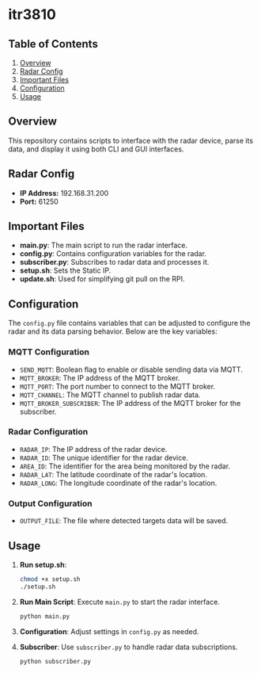# itr3810

## Table of Contents

1. [Overview](#overview)
2. [Radar Config](#radar-config)
3. [Important Files](#important-files)
4. [Configuration](#configuration)
5. [Usage](#usage)

## Overview

This repository contains scripts to interface with the radar device, parse its data, and display it using both CLI and GUI interfaces.

## Radar Config

- **IP Address:** 192.168.31.200
- **Port:** 61250

## Important Files

- **main.py**: The main script to run the radar interface.
- **config.py**: Contains configuration variables for the radar.
- **subscriber.py**: Subscribes to radar data and processes it.
- **setup.sh**: Sets the Static IP.
- **update.sh**: Used for simplifying git pull on the RPI.

## Configuration

The `config.py` file contains variables that can be adjusted to configure the radar and its data parsing behavior. Below are the key variables:

### MQTT Configuration

- `SEND_MQTT`: Boolean flag to enable or disable sending data via MQTT.
- `MQTT_BROKER`: The IP address of the MQTT broker.
- `MQTT_PORT`: The port number to connect to the MQTT broker.
- `MQTT_CHANNEL`: The MQTT channel to publish radar data.
- `MQTT_BROKER_SUBSCRIBER`: The IP address of the MQTT broker for the subscriber.

### Radar Configuration

- `RADAR_IP`: The IP address of the radar device.
- `RADAR_ID`: The unique identifier for the radar device.
- `AREA_ID`: The identifier for the area being monitored by the radar.
- `RADAR_LAT`: The latitude coordinate of the radar's location.
- `RADAR_LONG`: The longitude coordinate of the radar's location.

### Output Configuration

- `OUTPUT_FILE`: The file where detected targets data will be saved.

## Usage

1. **Run setup.sh**:

   ```sh
   chmod +x setup.sh
   ./setup.sh
   ```

2. **Run Main Script**: Execute `main.py` to start the radar interface.

   ```sh
   python main.py
   ```

3. **Configuration**: Adjust settings in `config.py` as needed.

4. **Subscriber**: Use `subscriber.py` to handle radar data subscriptions.
   ```sh
   python subscriber.py
   ```
